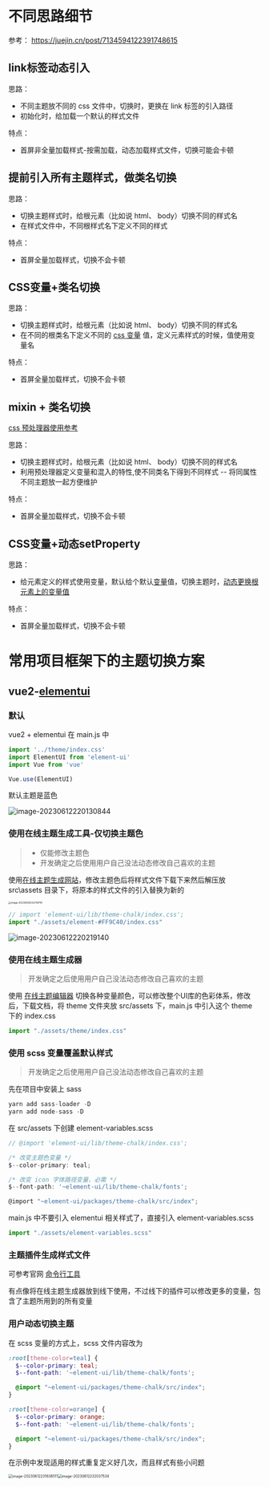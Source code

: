 
# 不同思路细节

参考： https://juejin.cn/post/7134594122391748615

## link标签动态引入

<demo src="./components/Link.vue"></demo>

思路：

- 不同主题放不同的 css 文件中，切换时，更换在 link 标签的引入路径
- 初始化时，给加载一个默认的样式文件

特点：

- 首屏非全量加载样式-按需加载，动态加载样式文件，切换可能会卡顿



## 提前引入所有主题样式，做类名切换

<demo src="./components/ToggleClass.vue"></demo>

思路：

- 切换主题样式时，给根元素（比如说 html、 body）切换不同的样式名
- 在样式文件中，不同根样式名下定义不同的样式

特点：

- 首屏全量加载样式，切换不会卡顿

## CSS变量+类名切换

<demo src="./components/ToggleClassAndCssVariable.vue"></demo>

思路：

- 切换主题样式时，给根元素（比如说 html、 body）切换不同的样式名
- 在不同的根类名下定义不同的 [css 变量](https://developer.mozilla.org/zh-CN/docs/Web/CSS/Using_CSS_custom_properties) 值，定义元素样式的时候，值使用变量名

特点：

- 首屏全量加载样式，切换不会卡顿

## mixin + 类名切换

[css 预处理器使用参考](/css/css-preprocessor/预处理器使用对比)

<demo src="./components/PreprocessorMixin.vue"></demo>
思路：

- 切换主题样式时，给根元素（比如说 html、 body）切换不同的样式名
- 利用预处理器定义变量和混入的特性,使不同类名下得到不同样式 -- 将同属性不同主题放一起方便维护

特点：

- 首屏全量加载样式，切换不会卡顿

## CSS变量+动态setProperty

<demo src="./components/CssVariableAndSetProperty.vue"></demo>

思路：
- 给元素定义的样式使用变量，默认给个默认[变量](https://developer.mozilla.org/zh-CN/docs/Web/CSS/Using_CSS_custom_properties)值，切换主题时，[动态更换根元素上的变量值](https://developer.mozilla.org/zh-CN/docs/Web/API/CSSStyleDeclaration/setProperty)

特点：

- 首屏全量加载样式，切换不会卡顿

# 常用项目框架下的主题切换方案

## vue2-[elementui](https://element.eleme.cn/2.15/#/zh-CN/component/custom-theme)

### 默认

vue2 + elementui 在 main.js 中

```js
import '../theme/index.css'
import ElementUI from 'element-ui'
import Vue from 'vue'

Vue.use(ElementUI)
```



默认主题是蓝色

![image-20230612220130844](index.assets/image-20230612220130844.png)

### 使用在线主题生成工具-仅切换主题色

> - 仅能修改主题色
> - 开发确定之后使用用户自己没法动态修改自己喜欢的主题

使用[在线主题生成网站](https://elementui.github.io/theme-chalk-preview/#/zh-CN)，修改主题色后将样式文件下载下来然后解压放 src\assets 目录下，将原本的样式文件的引入替换为新的

<img src="index.assets/image-20230609232749745.png" alt="image-20230609232749745" style="zoom:33%;" />

```js
// import 'element-ui/lib/theme-chalk/index.css';
import "./assets/element-#FF9C40/index.css"
```

![image-20230612220219140](index.assets/image-20230612220219140.png)

### 使用在线主题生成器

> 开发确定之后使用用户自己没法动态修改自己喜欢的主题

使用 [在线主题编辑器](https://element.eleme.cn/2.15/#/zh-CN/theme) 切换各种变量颜色，可以修改整个UI库的色彩体系，修改后，下载文档，将 theme 文件夹放 src/assets 下，main.js 中引入这个 theme 下的 index.css

```js
import "./assets/theme/index.css"
```

### 使用 scss 变量覆盖默认样式

>  开发确定之后使用用户自己没法动态修改自己喜欢的主题

先在项目中安装上 sass

```js
yarn add sass-loader -D
yarn add node-sass -D
```

在 src/assets 下创建 element-variables.scss

```js
// @import 'element-ui/lib/theme-chalk/index.css';

/* 改变主题色变量 */
$--color-primary: teal;

/* 改变 icon 字体路径变量，必需 */
$--font-path: '~element-ui/lib/theme-chalk/fonts';

@import "~element-ui/packages/theme-chalk/src/index";
```

main.js 中不要引入 elementui 相关样式了，直接引入 element-variables.scss

```js
import "./assets/element-variables.scss"
```

### 主题插件生成样式文件

可参考官网 [命令行工具](https://element.eleme.cn/2.15/#/zh-CN/component/custom-theme#ming-ling-xing-zhu-ti-gong-ju) 

有点像将在线主题生成器放到线下使用，不过线下的插件可以修改更多的变量，包含了主题所用到的所有变量

### 用户动态切换主题

在 scss 变量的方式上，scss 文件内容改为

```scss
:root[theme-color=teal] {
  $--color-primary: teal;
  $--font-path: '~element-ui/lib/theme-chalk/fonts';

  @import "~element-ui/packages/theme-chalk/src/index";
}

:root[theme-color=orange] {
  $--color-primary: orange;
  $--font-path: '~element-ui/lib/theme-chalk/fonts';

  @import "~element-ui/packages/theme-chalk/src/index";
}
```

 在示例中发现适用的样式重复定义好几次，而且样式有些小问题

<img src="index.assets/image-20230612231838511.png" alt="image-20230612231838511" style="zoom: 50%;" /><img src="index.assets/image-20230612232037534.png" alt="image-20230612232037534" style="zoom: 50%;" />

